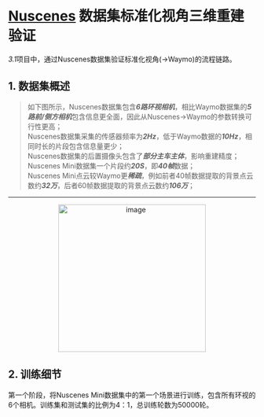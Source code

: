 # [Nuscenes](https://www.nuscenes.org/) 数据集标准化视角三维重建验证
*3.1*项目中，通过Nuscenes数据集验证标准化视角(->Waymo)的流程链路。

## 1. 数据集概述
> 如下图所示，Nuscenes数据集包含***6路环视相机***，相比Waymo数据集的***5路前/侧方相机***包含信息更全面，因此从Nuscenes->Waymo的参数转换可行性更高；   
> Nuscenes数据集采集的传感器频率为***2Hz***，低于Waymo数据的***10Hz***，相同时长的片段包含信息量更少；   
> Nuscenes数据集的后置摄像头包含了***部分主车主体***，影响重建精度；   
> Nuscenes Mini数据集一个片段约***20S***，即***40帧***数据；   
> Nuscenes Mini点云较Waymo更***稀疏***，例如前者40帧数据提取的背景点云数约***32万***，后者60帧数据提取的背景点云数约***106万***；

---

<div align=center>
<img height="300" alt="image" src="https://github.com/user-attachments/assets/d08153ff-12ec-4b8c-addb-eed5114d9616" />
</div>


## 2. 训练细节

第一个阶段，将Nuscenes Mini数据集中的第一个场景进行训练，包含所有环视的6个相机。训练集和测试集的比例为4：1，总训练轮数为50000轮。

